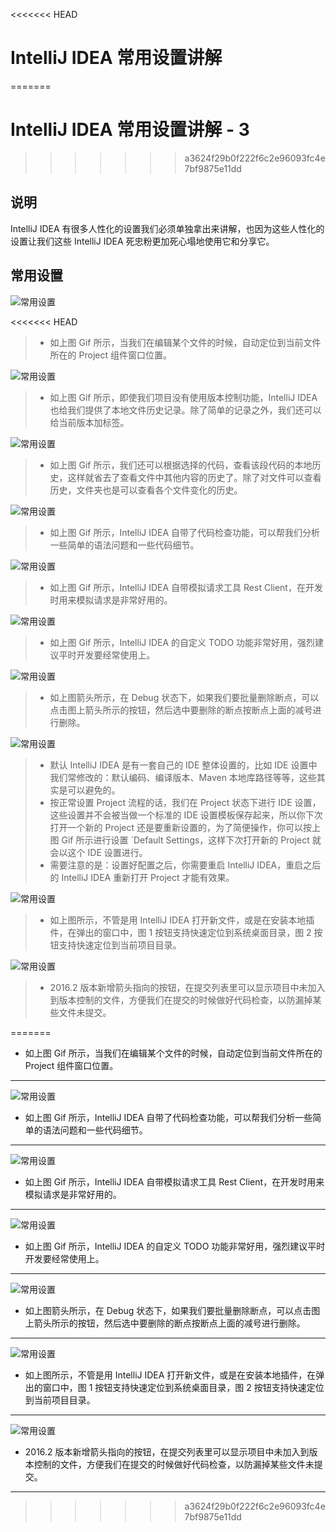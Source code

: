 <<<<<<< HEAD
# IntelliJ IDEA 常用设置讲解
=======
# IntelliJ IDEA 常用设置讲解 - 3
>>>>>>> a3624f29b0f222f6c2e96093fc4e7bf9875e11dd

## 说明

IntelliJ IDEA 有很多人性化的设置我们必须单独拿出来讲解，也因为这些人性化的设置让我们这些 IntelliJ IDEA 死忠粉更加死心塌地使用它和分享它。

## 常用设置

![常用设置](images/xxvi-a-settings-introduce-31.gif)

<<<<<<< HEAD
> * 如上图 Gif 所示，当我们在编辑某个文件的时候，自动定位到当前文件所在的 Project 组件窗口位置。

![常用设置](images/xxvi-a-settings-introduce-32.gif)

> * 如上图 Gif 所示，即使我们项目没有使用版本控制功能，IntelliJ IDEA 也给我们提供了本地文件历史记录。除了简单的记录之外，我们还可以给当前版本加标签。

![常用设置](images/xxvi-a-settings-introduce-33.gif)

> * 如上图 Gif 所示，我们还可以根据选择的代码，查看该段代码的本地历史，这样就省去了查看文件中其他内容的历史了。除了对文件可以查看历史，文件夹也是可以查看各个文件变化的历史。

![常用设置](images/xxvi-a-settings-introduce-34.gif)

> * 如上图 Gif 所示，IntelliJ IDEA 自带了代码检查功能，可以帮我们分析一些简单的语法问题和一些代码细节。

![常用设置](images/xxvi-a-settings-introduce-35.gif)

> * 如上图 Gif 所示，IntelliJ IDEA 自带模拟请求工具 Rest Client，在开发时用来模拟请求是非常好用的。

![常用设置](images/xxvi-a-settings-introduce-36.gif)

> * 如上图 Gif 所示，IntelliJ IDEA 的自定义 TODO 功能非常好用，强烈建议平时开发要经常使用上。

![常用设置](images/xxvi-a-settings-introduce-37.jpg)

> * 如上图箭头所示，在 Debug 状态下，如果我们要批量删除断点，可以点击图上箭头所示的按钮，然后选中要删除的断点按断点上面的减号进行删除。

![常用设置](images/xxvi-a-settings-introduce-38.gif)

> * 默认 IntelliJ IDEA 是有一套自己的 IDE 整体设置的，比如 IDE 设置中我们常修改的：默认编码、编译版本、Maven 本地库路径等等，这些其实是可以避免的。
> * 按正常设置 Project 流程的话，我们在 Project 状态下进行 IDE 设置，这些设置并不会被当做一个标准的 IDE 设置模板保存起来，所以你下次打开一个新的 Project 还是要重新设置的，为了简便操作，你可以按上图 Gif 所示进行设置 `Default Settings，这样下次打开新的 Project 就会以这个 IDE 设置进行。
> * 需要注意的是：设置好配置之后，你需要重启 IntelliJ IDEA，重启之后的 IntelliJ IDEA 重新打开 Project 才能有效果。

![常用设置](images/xxvi-a-settings-introduce-39.jpg)

> * 如上图所示，不管是用 IntelliJ IDEA 打开新文件，或是在安装本地插件，在弹出的窗口中，图 1 按钮支持快速定位到系统桌面目录，图 2 按钮支持快速定位到当前项目目录。

![常用设置](images/xxvi-a-settings-introduce-40.jpg)

> * 2016.2 版本新增箭头指向的按钮，在提交列表里可以显示项目中未加入到版本控制的文件，方便我们在提交的时候做好代码检查，以防漏掉某些文件未提交。







=======
- 如上图 Gif 所示，当我们在编辑某个文件的时候，自动定位到当前文件所在的 Project 组件窗口位置。

----------------------------------------------------------------------------

![常用设置](images/xxvi-a-settings-introduce-34.gif)

- 如上图 Gif 所示，IntelliJ IDEA 自带了代码检查功能，可以帮我们分析一些简单的语法问题和一些代码细节。

----------------------------------------------------------------------------

![常用设置](images/xxvi-a-settings-introduce-35.gif)

- 如上图 Gif 所示，IntelliJ IDEA 自带模拟请求工具 Rest Client，在开发时用来模拟请求是非常好用的。

----------------------------------------------------------------------------

![常用设置](images/xxvi-a-settings-introduce-36.gif)

- 如上图 Gif 所示，IntelliJ IDEA 的自定义 TODO 功能非常好用，强烈建议平时开发要经常使用上。

----------------------------------------------------------------------------

![常用设置](images/xxvi-a-settings-introduce-37.jpg)

- 如上图箭头所示，在 Debug 状态下，如果我们要批量删除断点，可以点击图上箭头所示的按钮，然后选中要删除的断点按断点上面的减号进行删除。

----------------------------------------------------------------------------

![常用设置](images/xxvi-a-settings-introduce-39.jpg)

- 如上图所示，不管是用 IntelliJ IDEA 打开新文件，或是在安装本地插件，在弹出的窗口中，图 1 按钮支持快速定位到系统桌面目录，图 2 按钮支持快速定位到当前项目目录。

----------------------------------------------------------------------------

![常用设置](images/xxvi-a-settings-introduce-40.jpg)

- 2016.2 版本新增箭头指向的按钮，在提交列表里可以显示项目中未加入到版本控制的文件，方便我们在提交的时候做好代码检查，以防漏掉某些文件未提交。

----------------------------------------------------------------------------
>>>>>>> a3624f29b0f222f6c2e96093fc4e7bf9875e11dd









































